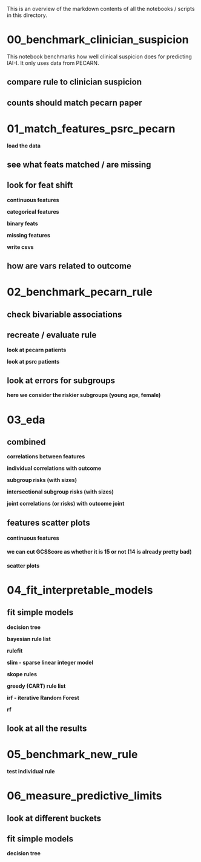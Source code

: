 This is an overview of the markdown contents of all the notebooks / scripts in this directory.
# 00_benchmark_clinician_suspicion


This notebook benchmarks how well clinical suspicion does for predicting IAI-I. It only uses data from PECARN.

## compare rule to clinician suspicion

## counts should match pecarn paper

# 01_match_features_psrc_pecarn


**load the data**

## see what feats matched / are missing

## look for feat shift

**continuous features**

**categorical features**

**binary feats**

**missing features**

**write csvs**

## how are vars related to outcome

# 02_benchmark_pecarn_rule


## check bivariable associations

## recreate / evaluate rule

**look at pecarn patients**

**look at psrc patients**

## look at errors for subgroups
**here we consider the riskier subgroups (young age, female)**

# 03_eda


## combined

**correlations between features**

**individual correlations with outcome**

**subgroup risks (with sizes)**

**intersectional subgroup risks (with sizes)**

**joint correlations (or risks) with outcome joint**

## features scatter plots

#### continuous features

**we can cut GCSScore as whether it is 15 or not (14 is already pretty bad)**

#### scatter plots

# 04_fit_interpretable_models


## fit simple models

**decision tree**

**bayesian rule list**

**rulefit**

**slim - sparse linear integer model**

**skope rules**

**greedy (CART) rule list**

**irf - iterative Random Forest**

**rf**

## look at all the results

# 05_benchmark_new_rule


**test individual rule**

# 06_measure_predictive_limits


## look at different buckets

## fit simple models

**decision tree**

